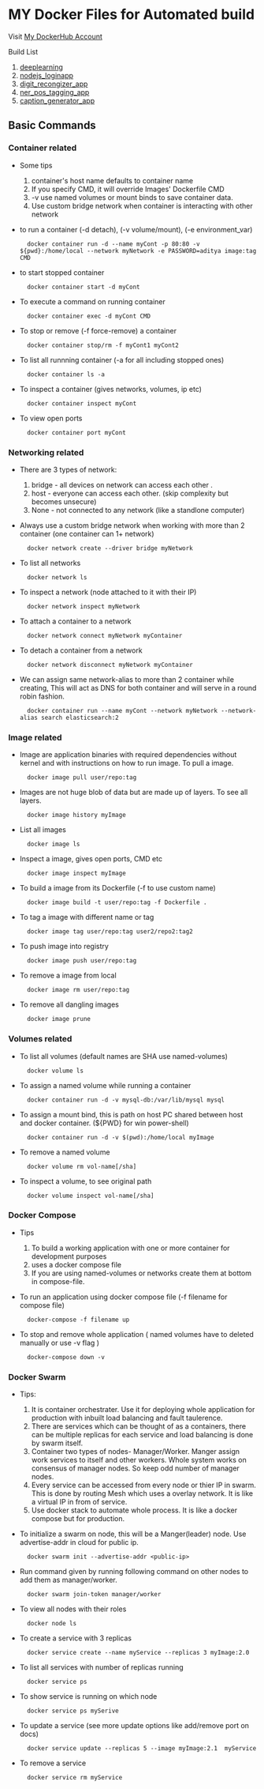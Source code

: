 # MY Docker Files for Automated build

Visit [My DockerHub Account](https://hub.docker.com/u/adityajn105)

Build List
1. [deeplearning](https://hub.docker.com/r/adityajn105/deeplearning)
2. [nodejs_loginapp](https://hub.docker.com/r/adityajn105/node_loginapp)
3. [digit_recongizer_app](https://hub.docker.com/r/adityajn105/digit_recognizer_app)
4. [ner_pos_tagging_app](https://hub.docker.com/r/adityajn105/ner_pos_tagging_app)
5. [caption_generator_app](https://hub.docker.com/r/adityajn105/client_caption_gen)



## Basic Commands

### Container related
* Some tips

    1. container's host name defaults to container name
    2. If you specify CMD, it will override Images' Dockerfile CMD
    3. -v use named volumes or mount binds to save container data.
    4. Use custom bridge network when container is interacting with other network

* to run a container (-d detach), (-v volume/mount), (-e environment_var)

        docker container run -d --name myCont -p 80:80 -v ${pwd}:/home/local --network myNetwork -e PASSWORD=aditya image:tag CMD 

* to start stopped container

        docker container start -d myCont

* To execute a command on running container

        docker container exec -d myCont CMD

* To stop or remove (-f force-remove) a container

        docker container stop/rm -f myCont1 myCont2

* To list all runnning container (-a for all including stopped ones)

        docker container ls -a

* To inspect a container (gives networks, volumes, ip etc)

        docker container inspect myCont

* To view open ports

        docker container port myCont

### Networking related 

* There are 3 types of network: 
    1. bridge - all devices on network can access each other . 
    2. host - everyone can access each other. (skip complexity but becomes unsecure)
    3. None - not connected to any network (like a standlone computer) 

* Always use a custom bridge network when working with more than 2 container (one container can 1+ network)

        docker network create --driver bridge myNetwork

* To list all networks

        docker network ls

* To inspect a network (node attached to it with their IP)

        docker network inspect myNetwork

* To attach a container to a network

        docker network connect myNetwork myContainer

* To detach a container from a network

        docker network disconnect myNetwork myContainer

* We can assign same network-alias to more than 2 container while creating, This will act as DNS for both container and will serve in a round robin fashion.

        docker container run --name myCont --network myNetwork --network-alias search elasticsearch:2


### Image related
* Image are application binaries with required dependencies without kernel and with instructions on how to run image. To pull a image.

        docker image pull user/repo:tag

* Images are not huge blob of data but are made up of layers. To see all layers.

        docker image history myImage

* List all images

        docker image ls

* Inspect a image, gives open ports, CMD etc

        docker image inspect myImage

* To build a image from its Dockerfile (-f to use custom name)

        docker image build -t user/repo:tag -f Dockerfile .

* To tag a image with different name or tag

        docker image tag user/repo:tag user2/repo2:tag2

* To push image into registry

        docker image push user/repo:tag

* To remove a image from local

        docker image rm user/repo:tag

* To remove all dangling images

        docker image prune

### Volumes related

* To list all volumes (default names are SHA use named-volumes)

        docker volume ls

* To assign a named volume while running a container

        docker container run -d -v mysql-db:/var/lib/mysql mysql

* To assign a mount bind, this is path on host PC shared between host and docker container. (${PWD} for win power-shell)

        docker container run -d -v $(pwd):/home/local myImage

* To remove a named volume

        docker volume rm vol-name[/sha]

* To inspect a volume, to see original path

        docker volume inspect vol-name[/sha]

### Docker Compose
* Tips
    1. To build a working application with one or more container for development purposes 
    2. uses a docker compose file
    3. If you are using named-volumes or networks create them at bottom in compose-file.


* To run an application using docker compose file (-f filename for compose file)

        docker-compose -f filename up

* To stop and remove whole application ( named volumes have to deleted manually or use -v flag )

        docker-compose down -v


### Docker Swarm
* Tips:
    1. It is container orchestrater. Use it for deploying whole application for production with inbuilt load balancing and fault taulerence.
    2. There are services which can be thought of as a containers, there can be multiple replicas for each service and load balancing is done by swarm itself.
    3. Container two types of nodes- Manager/Worker. Manger assign work services to itself and other workers. Whole system works on consensus of manager nodes. So keep odd number of manager nodes.
    4. Every service can be accessed from every node or thier IP in swarm. This is done by routing Mesh which uses a overlay network. It is like a virtual IP in from of service.
    5. Use docker stack to automate whole process. It is like a docker compose but for production.

* To initialize a swarm on node, this will be a Manger(leader) node. Use advertise-addr in cloud for public ip.

        docker swarm init --advertise-addr <public-ip>

* Run command given by running following command on other nodes to add them as manager/worker.

        docker swarm join-token manager/worker

* To view all nodes with their roles

        docker node ls

* To create a service with 3 replicas

        docker service create --name myService --replicas 3 myImage:2.0

* To list all services with number of replicas running

        docker service ps

* To show service is running on which node

        docker service ps mySerive

* To update a service (see more update options like add/remove port on docs)

        docker service update --replicas 5 --image myImage:2.1  myService

* To remove a service

        docker service rm myService